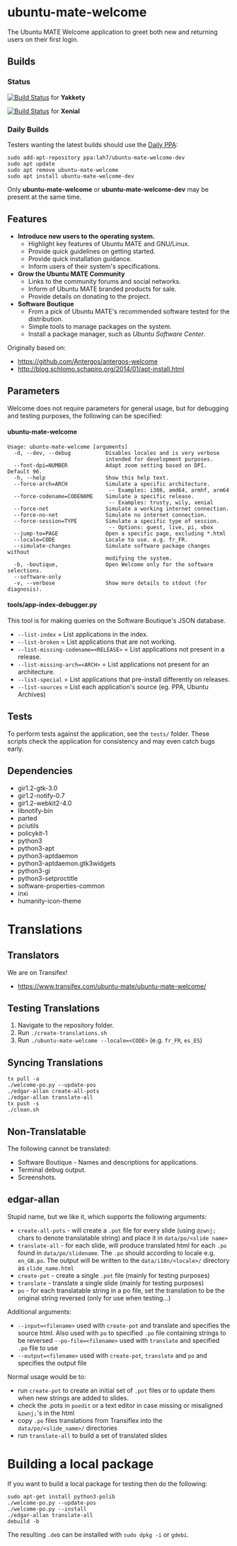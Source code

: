 # ubuntu-mate-welcome

The Ubuntu MATE Welcome application to greet both new and returning users on their first login.

## Builds

### Status
[![Build Status](https://semaphoreci.com/api/v1/ubuntu-mate/ubuntu-mate-welcome/branches/master/shields_badge.svg)](https://semaphoreci.com/ubuntu-mate/ubuntu-mate-welcome) for **Yakkety**

[![Build Status](https://semaphoreci.com/api/v1/ubuntu-mate/ubuntu-mate-welcome/branches/xenial-ppa/shields_badge.svg)](https://semaphoreci.com/ubuntu-mate/ubuntu-mate-welcome) for **Xenial**


### Daily Builds
Testers wanting the latest builds should use the [Daily PPA](https://launchpad.net/~lah7/+archive/ubuntu/ubuntu-mate-welcome-dev):

    sudo add-apt-repository ppa:lah7/ubuntu-mate-welcome-dev
    sudo apt update
    sudo apt remove ubuntu-mate-welcome
    sudo apt install ubuntu-mate-welcome-dev

Only **ubuntu-mate-welcome** or **ubuntu-mate-welcome-dev** may be present at the same time.


## Features

  * **Introduce new users to the operating system.**
    * Highlight key features of Ubuntu MATE and GNU/Linux.
    * Provide quick guidelines on getting started.
    * Provide quick installation guidance.
    * Inform users of their system's specifications.
  * **Grow the Ubuntu MATE Community**
    * Links to the community forums and social networks.
    * Inform of Ubuntu MATE branded products for sale.
    * Provide details on donating to the project.
  * **Software Boutique**
    * From a pick of Ubuntu MATE's recommended software tested for the distribution.
    * Simple tools to manage packages on the system.
    * Install a package manager, such as *Ubuntu Software Center*.

Originally based on:

  * https://github.com/Antergos/antergos-welcome
  * http://blog.schlomo.schapiro.org/2014/01/apt-install.html

## Parameters

Welcome does not require parameters for general usage, but for debugging
and testing purposes, the following can be specified:

#### ubuntu-mate-welcome

```
Usage: ubuntu-mate-welcome [arguments]
  -d, --dev, --debug           Disables locales and is very verbose
                               intended for development purposes.
  --font-dpi=NUMBER            Adapt zoom setting based on DPI. Default 96.
  -h, --help                   Show this help text.
  --force-arch=ARCH            Simulate a specific architecture.
                                -- Examples: i386, amd64, armhf, arm64
  --force-codename=CODENAME    Simulate a specific release.
                                -- Examples: trusty, wily, xenial
  --force-net                  Simulate a working internet connection.
  --force-no-net               Simulate no internet connection.
  --force-session=TYPE         Simulate a specific type of session.
                                -- Options: guest, live, pi, vbox
  --jump-to=PAGE               Open a specific page, excluding *.html
  --locale=CODE                Locale to use. e.g. fr_FR.
  --simulate-changes           Simulate software package changes without
                               modifying the system.
  -b, -boutique,               Open Welcome only for the software selections.
  --software-only
  -v, --verbose                Show more details to stdout (for diagnosis).

```


#### tools/app-index-debugger.py

This tool is for making queries on the Software Boutique's JSON database.

  * `--list-index`  =  List applications in the index.
  * `--list-broken`  =  List applications that are not working.
  * `--list-missing-codename=<RELEASE>`  =  List applications not present in a release.
  * `--list-missing-arch=<ARCH>`  =  List applications not present for an architecture.
  * `--list-special`  =  List applications that pre-install differently on releases.
  * `--list-sources`  =  List each application\'s source (eg. PPA, Ubuntu Archives)

## Tests

To perform tests against the application, see the `tests/` folder. These scripts
check the application for consistency and may even catch bugs early.

## Dependencies

  * gir1.2-gtk-3.0
  * gir1.2-notify-0.7
  * gir1.2-webkit2-4.0
  * libnotify-bin
  * parted
  * pciutils
  * policykit-1
  * python3
  * python3-apt
  * python3-aptdaemon
  * python3-aptdaemon.gtk3widgets
  * python3-gi
  * python3-setproctitle
  * software-properties-common
  * inxi
  * humanity-icon-theme

# Translations

## Translators

We are on Transifex!

* https://www.transifex.com/ubuntu-mate/ubuntu-mate-welcome/

## Testing Translations

1. Navigate to the repository folder.
2. Run `./create-translations.sh`
3. Run `./ubuntu-mate-welcome --locale=<CODE>` (e.g. `fr_FR`, `es_ES`)

## Syncing Translations

    tx pull -a
    ./welcome-po.py --update-pos
    ./edgar-allan create-all-pots
    ./edgar-allan translate-all
    tx push -s
    ./clean.sh

## Non-Translatable

The following cannot be translated:

  * Software Boutique - Names and descriptions for applications.
  * Terminal debug output.
  * Screenshots.

## edgar-allan

Stupid name, but we like it, which supports the following arguments:

  * `create-all-pots` - will create a `.pot` file for every slide (using
  `@zwnj;` chars to denote translatable string) and place it in `data/po/<slide name>`
  * `translate-all` - for each slide, will produce translated html for
  each `.po` found in `data/po/slidename`. The `.po` should according to
  locale e.g. `en_GB.po`. The output will be written to the
  `data/i18n/<locale>/` directory as `slide_name.html`
  * `create-pot` - create a single `.pot` file (mainly for testing purposes)
  * `translate` - translate a single slide (mainly for testing purposes)
  * `po` - for each translatable string in a po file, set the
  translation to be the original string reversed (only for use when
  testing...)

Additional arguments:

  * `--input=<filename>` used with `create-pot` and translate and
  specifies the source html. Also used with `po` to specified `.po` file
  containing strings to be reversed `--po-file=<filename>` used with
  `translate` and specified `.po` file to use
  * `--output=<filename>` used with `create-pot`, `translate` and `po`
  and specifies the output file

Normal usage would be to:

  * run `create-pot` to create an initial set of `.pot` files or to
  update them when new strings are added to slides.
  * check the .pots in `poedit` or a text editor in case missing or
  misaligned `&zwnj;`'s in the html
  * copy `.po` files translations from Transiflex into the
  `data/po/<slide_name>/` directories
  * run `translate-all` to build a set of translated slides

# Building a local package

If you want to build a local package for testing then do the following:

    sudo apt-get install python3-polib
    ./welcome-po.py --update-pos
    ./welcome-po.py --install
    ./edgar-allan translate-all
    debuild -b

The resulting `.deb` can be installed with `sudo dpkg -i` or `gdebi`.
